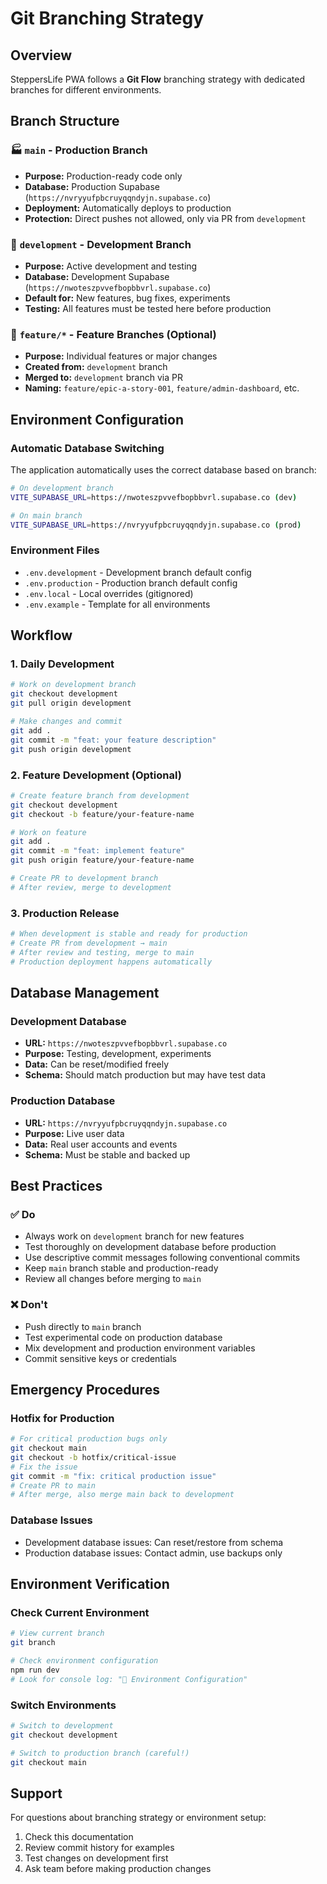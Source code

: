 # Git Branching Strategy

## Overview
SteppersLife PWA follows a **Git Flow** branching strategy with dedicated branches for different environments.

## Branch Structure

### 🏭 `main` - Production Branch
- **Purpose:** Production-ready code only
- **Database:** Production Supabase (`https://nvryyufpbcruyqqndyjn.supabase.co`)
- **Deployment:** Automatically deploys to production
- **Protection:** Direct pushes not allowed, only via PR from `development`

### 🚧 `development` - Development Branch  
- **Purpose:** Active development and testing
- **Database:** Development Supabase (`https://nwoteszpvvefbopbbvrl.supabase.co`)
- **Default for:** New features, bug fixes, experiments
- **Testing:** All features must be tested here before production

### 🌿 `feature/*` - Feature Branches (Optional)
- **Purpose:** Individual features or major changes
- **Created from:** `development` branch
- **Merged to:** `development` branch via PR
- **Naming:** `feature/epic-a-story-001`, `feature/admin-dashboard`, etc.

## Environment Configuration

### Automatic Database Switching
The application automatically uses the correct database based on branch:

```bash
# On development branch
VITE_SUPABASE_URL=https://nwoteszpvvefbopbbvrl.supabase.co (dev)

# On main branch  
VITE_SUPABASE_URL=https://nvryyufpbcruyqqndyjn.supabase.co (prod)
```

### Environment Files
- `.env.development` - Development branch default config
- `.env.production` - Production branch default config  
- `.env.local` - Local overrides (gitignored)
- `.env.example` - Template for all environments

## Workflow

### 1. Daily Development
```bash
# Work on development branch
git checkout development
git pull origin development

# Make changes and commit
git add .
git commit -m "feat: your feature description"
git push origin development
```

### 2. Feature Development (Optional)
```bash
# Create feature branch from development
git checkout development
git checkout -b feature/your-feature-name

# Work on feature
git add .
git commit -m "feat: implement feature"
git push origin feature/your-feature-name

# Create PR to development branch
# After review, merge to development
```

### 3. Production Release
```bash
# When development is stable and ready for production
# Create PR from development → main
# After review and testing, merge to main
# Production deployment happens automatically
```

## Database Management

### Development Database
- **URL:** `https://nwoteszpvvefbopbbvrl.supabase.co`
- **Purpose:** Testing, development, experiments
- **Data:** Can be reset/modified freely
- **Schema:** Should match production but may have test data

### Production Database  
- **URL:** `https://nvryyufpbcruyqqndyjn.supabase.co`
- **Purpose:** Live user data
- **Data:** Real user accounts and events
- **Schema:** Must be stable and backed up

## Best Practices

### ✅ Do
- Always work on `development` branch for new features
- Test thoroughly on development database before production
- Use descriptive commit messages following conventional commits
- Keep `main` branch stable and production-ready
- Review all changes before merging to `main`

### ❌ Don't
- Push directly to `main` branch
- Test experimental code on production database
- Mix development and production environment variables
- Commit sensitive keys or credentials

## Emergency Procedures

### Hotfix for Production
```bash
# For critical production bugs only
git checkout main
git checkout -b hotfix/critical-issue
# Fix the issue
git commit -m "fix: critical production issue"
# Create PR to main
# After merge, also merge main back to development
```

### Database Issues
- Development database issues: Can reset/restore from schema
- Production database issues: Contact admin, use backups only

## Environment Verification

### Check Current Environment
```bash
# View current branch
git branch

# Check environment configuration  
npm run dev
# Look for console log: "🔧 Environment Configuration"
```

### Switch Environments
```bash
# Switch to development
git checkout development

# Switch to production branch (careful!)
git checkout main
```

## Support

For questions about branching strategy or environment setup:
1. Check this documentation
2. Review commit history for examples  
3. Test changes on development first
4. Ask team before making production changes